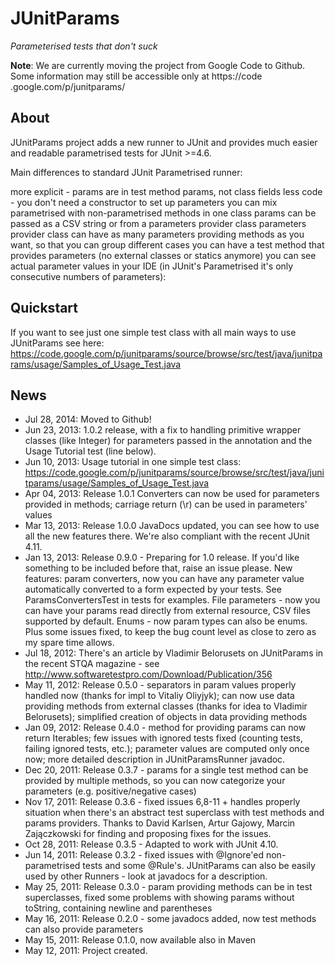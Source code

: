 # JUnitParams
*Parameterised tests that don't suck*


**Note**: We are currently moving the project from Google Code to Github. Some information may still be accessible only at https://code
.google.com/p/junitparams/

## About
JUnitParams project adds a new runner to JUnit and provides much easier and readable parametrised tests for JUnit >=4.6.

Main differences to standard JUnit Parametrised runner:

more explicit - params are in test method params, not class fields
less code - you don't need a constructor to set up parameters
you can mix parametrised with non-parametrised methods in one class
params can be passed as a CSV string or from a parameters provider class
parameters provider class can have as many parameters providing methods as you want, so that you can group different cases
you can have a test method that provides parameters (no external classes or statics anymore)
you can see actual parameter values in your IDE (in JUnit's Parametrised it's only consecutive numbers of parameters):

## Quickstart

If you want to see just one simple test class with all main ways to use JUnitParams see here: https://code.google.com/p/junitparams/source/browse/src/test/java/junitparams/usage/Samples_of_Usage_Test.java

## News
* Jul 28, 2014: Moved to Github!
* Jun 23, 2013: 1.0.2 release, with a fix to handling primitive wrapper classes (like Integer) for parameters passed in the annotation and
 the Usage Tutorial test (line below).
* Jun 10, 2013: Usage tutorial in one simple test class: https://code.google.com/p/junitparams/source/browse/src/test/java/junitparams/usage/Samples_of_Usage_Test.java
* Apr 04, 2013: Release 1.0.1 Converters can now be used for parameters provided in methods; carriage return (\r) can be used in parameters' values
* Mar 13, 2013: Release 1.0.0 JavaDocs updated, you can see how to use all the new features there. We're also compliant with the recent JUnit 4.11.
* Jan 13, 2013: Release 0.9.0 - Preparing for 1.0 release. If you'd like something to be included before that, raise an issue please. New features: param converters, now you can have any parameter value automatically converted to a form expected by your tests. See ParamsConvertersTest in tests for examples. File parameters - now you can have your params read directly from external resource, CSV files supported by default. Enums - now param types can also be enums. Plus some issues fixed, to keep the bug count level as close to zero as my spare time allows.
* Jul 18, 2012: There's an article by Vladimir Belorusets on JUnitParams in the recent STQA magazine - see http://www.softwaretestpro.com/Download/Publication/356
* May 11, 2012: Release 0.5.0 - separators in param values properly handled now (thanks for impl to Vitaliy Oliyjyk); can now use data providing methods from external classes (thanks for idea to Vladimir Belorusets); simplified creation of objects in data providing methods
* Jan 09, 2012: Release 0.4.0 - method for providing params can now return Iterables; few issues with ignored tests fixed (counting tests, failing ignored tests, etc.); parameter values are computed only once now; more detailed description in JUnitParamsRunner javadoc.
* Dec 20, 2011: Release 0.3.7 - params for a single test method can be provided by multiple methods, so you can now categorize your parameters (e.g. positive/negative cases)
* Nov 17, 2011: Release 0.3.6 - fixed issues 6,8-11 + handles properly situation when there's an abstract test superclass with test methods and params providers. Thanks to David Karlsen, Artur Gajowy, Marcin Zajączkowski for finding and proposing fixes for the issues.
* Oct 28, 2011: Release 0.3.5 - Adapted to work with JUnit 4.10.
* Jun 14, 2011: Release 0.3.2 - fixed issues with @Ignore'ed non-parametrised tests and some @Rule's. JUnitParams can also be easily 
used by other Runners - look at javadocs for a description.
* May 25, 2011: Release 0.3.0 - param providing methods can be in test superclasses, fixed some problems with showing params without toString, containing newline and parentheses
* May 16, 2011: Release 0.2.0 - some javadocs added, now test methods can also provide parameters
* May 15, 2011: Release 0.1.0, now available also in Maven
* May 12, 2011: Project created.

